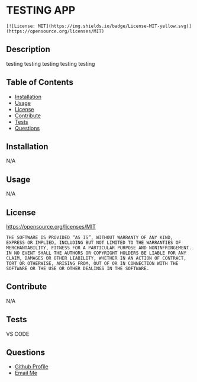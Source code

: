 # TESTING APP

    [![License: MIT](https://img.shields.io/badge/License-MIT-yellow.svg)](https://opensource.org/licenses/MIT)

  ## Description

  testing testing testing testing testing


  ## Table of Contents

  - [Installation](#installation)
  - [Usage](#usage)
  - [License](#license)
  - [Contribute](#contribute)
  - [Tests](#tests)
  - [Questions](#questions)

  ## Installation

  N/A


  ## Usage

  N/A


  ## License

  https://opensource.org/licenses/MIT 

    THE SOFTWARE IS PROVIDED “AS IS”, WITHOUT WARRANTY OF ANY KIND, EXPRESS OR IMPLIED, INCLUDING BUT NOT LIMITED TO THE WARRANTIES OF MERCHANTABILITY, FITNESS FOR A PARTICULAR PURPOSE AND NONINFRINGEMENT. IN NO EVENT SHALL THE AUTHORS OR COPYRIGHT HOLDERS BE LIABLE FOR ANY CLAIM, DAMAGES OR OTHER LIABILITY, WHETHER IN AN ACTION OF CONTRACT, TORT OR OTHERWISE, ARISING FROM, OUT OF OR IN CONNECTION WITH THE SOFTWARE OR THE USE OR OTHER DEALINGS IN THE SOFTWARE.

  ## Contribute

  N/A

  ## Tests

  VS CODE

  ## Questions
  <ul>
    <li> <a href="https://github.com/gisellerx">Github Profile</a> </li>
    <li> <a href="mailto:giselle.armas@outlook.com">Email Me</a> </li>
  </ul>

